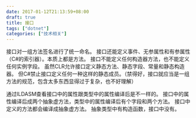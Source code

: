 ```yaml
---
date: 2017-01-12T21:13:59+08:00
draft: true
title: 接口
tags: ["dotnet"]
categories: ["技术相关"]
---
```


接口对一组方法签名进行了统一命名。
接口还能定义事件、无参属性和有参属性（C#的索引器）。本质上都是方法。
接口不能定义任何构造器方法，也不能定义任何实例字段。
虽然CLR允许接口定义静态方法、静态字段、常量和静态构造器。
但C#禁止接口定义任何一种这样的静态成员。（禁得好，接口就应当是一组方法的规范，包含太多东西显得过于复杂，也不好理解）

通过ILDASM查看接口中的属性跟类型中的属性编译后是不一样的。
接口中的属性编译后成两个抽象虚方法，类型中的属性编译后有个字段和两个方法。
接口中定义的方法都会编译成抽象虚方法。
抽象类型中有构造函数，接口中没有。